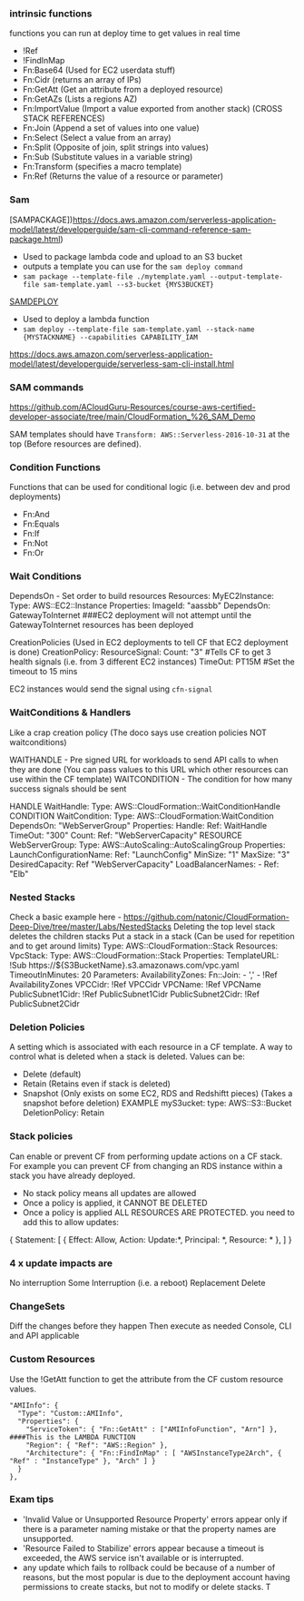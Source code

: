 ### intrinsic functions ###
functions you can run at deploy time to get values in real time
- !Ref
- !FindInMap
- Fn:Base64 (Used for EC2 userdata stuff)
- Fn:Cidr (returns an array of IPs)
- Fn:GetAtt (Get an attribute from a deployed resource)
- Fn:GetAZs (Lists a regions AZ)
- Fn:ImportValue (Import a value exported from another stack) (CROSS STACK REFERENCES)
- Fn:Join (Append a set of values into one value)
- Fn:Select (Select a value from an array)
- Fn:Split (Opposite of join, split strings into values)
- Fn:Sub (Substitute values in a variable string)
- Fn:Transform (specifies a macro template)
- Fn:Ref (Returns the value of a resource or parameter)

### Sam ###
[SAMPACKAGE])https://docs.aws.amazon.com/serverless-application-model/latest/developerguide/sam-cli-command-reference-sam-package.html) 
- Used to package lambda code and upload to an S3 bucket 
- outputs a template you can use for the ```sam deploy command```
- ```sam package --template-file ./mytemplate.yaml --output-template-file sam-template.yaml --s3-bucket {MYS3BUCKET}```

[SAMDEPLOY](https://docs.aws.amazon.com/serverless-application-model/latest/developerguide/sam-cli-command-reference-sam-deploy.html)
- Used to deploy a lambda function
- ```sam deploy --template-file sam-template.yaml --stack-name {MYSTACKNAME} --capabilities CAPABILITY_IAM```

https://docs.aws.amazon.com/serverless-application-model/latest/developerguide/serverless-sam-cli-install.html

### SAM commands ###
https://github.com/ACloudGuru-Resources/course-aws-certified-developer-associate/tree/main/CloudFormation_%26_SAM_Demo

SAM templates should have ```Transform: AWS::Serverless-2016-10-31``` at the top (Before resources are defined).

### Condition Functions ###
Functions that can be used for conditional logic (i.e. between dev and prod deployments)
- Fn:And
- Fn:Equals
- Fn:If
- Fn:Not
- Fn:Or

### Wait Conditions ###
DependsOn - Set order to build resources
Resources:
  MyEC2Instance:
    Type: AWS::EC2::Instance
    Properties:
      ImageId: "aassbb"
    DependsOn: GatewayToInternet ###EC2 deployment will not attempt until the GatewayToInternet resources has been deployed

CreationPolicies (Used in EC2 deployments to tell CF that EC2 deployment is done)
CreationPolicy:
  ResourceSignal:
    Count: "3" #Tells CF to get 3 health signals (i.e. from 3 different EC2 instances)
    TimeOut: PT15M #Set the timeout to 15 mins

EC2 instances would send the signal using ```cfn-signal```

### WaitConditions & Handlers ###
Like a crap creation policy (The doco says use creation policies NOT waitconditions)

WAITHANDLE - Pre signed URL for workloads to send API calls to when they are done (You can pass values to this URL which other resources can use within the CF template)
WAITCONDITION - The condition for how many success signals should be sent

HANDLE 
WaitHandle:
  Type: AWS::CloudFormation::WaitConditionHandle
CONDITION
WaitCondition:
  Type: AWS::CloudFormation:WaitCondition
  DependsOn: "WebServerGroup"
  Properties:
    Handle: 
      Ref: WaitHandle
    TimeOut: "300"
    Count: 
      Ref: "WebServerCapacity"
RESOURCE
WebServerGroup:
  Type: AWS::AutoScaling::AutoScalingGroup
  Properties:
    LaunchConfigurationName:
      Ref: "LaunchConfig"
    MinSize: "1"
    MaxSize: "3"
    DesiredCapacity:
      Ref "WebServerCapacity"
    LoadBalancerNames:
      -
        Ref: "Elb"

### Nested Stacks ###
Check a basic example here - https://github.com/natonic/CloudFormation-Deep-Dive/tree/master/Labs/NestedStacks
Deleting the top level stack deletes the children stacks
Put a stack in a stack (Can be used for repetition and to get around limits)
Type: AWS::CloudFormation::Stack
Resources:
  VpcStack:
    Type: AWS::CloudFormation::Stack
    Properties:
      TemplateURL: !Sub https://${S3BucketName}.s3.amazonaws.com/vpc.yaml
      TimeoutInMinutes: 20
      Parameters:
        AvailabilityZones:
          Fn::Join:
            - ','
            - !Ref AvailabilityZones
        VPCCidr: !Ref VPCCidr
        VPCName: !Ref VPCName
        PublicSubnet1Cidr: !Ref PublicSubnet1Cidr
        PublicSubnet2Cidr: !Ref PublicSubnet2Cidr

### Deletion Policies ###
A setting which is associated with each resource in a CF template. A way to control what is deleted when a stack is deleted.
Values can be:
- Delete (default)
- Retain (Retains even if stack is deleted)
- Snapshot (Only exists on some EC2, RDS and Redshiftt pieces) (Takes a snapshot before deletion)
EXAMPLE
myS3ucket:
  type: AWS::S3::Bucket
  DeletionPolicy: Retain

### Stack policies ###
Can enable or prevent CF from performing update actions on a CF stack. For example you can prevent CF from changing an RDS instance within a stack you have already deployed.
- No stack policy means all updates are allowed
- Once a policy is applied, it CANNOT BE DELETED
- Once a policy is applied ALL RESOURCES ARE PROTECTED. you need to add this to allow updates:

{
    Statement: [
        {
            Effect: Allow,
            Action: Update:*,
            Principal: *,
            Resource: *
        },
    ]
}

### 4 x update impacts are ###
No interruption
Some Interruption (i.e. a reboot)
Replacement 
Delete

### ChangeSets ###
Diff the changes before they happen
Then execute as needed
Console, CLI and API applicable

### Custom Resources ###
Use the !GetAtt function to get the attribute from the CF custom resource values.

    "AMIInfo": {
      "Type": "Custom::AMIInfo",
      "Properties": {
        "ServiceToken": { "Fn::GetAtt" : ["AMIInfoFunction", "Arn"] }, ####This is the LAMBDA FUNCTION
        "Region": { "Ref": "AWS::Region" },
        "Architecture": { "Fn::FindInMap" : [ "AWSInstanceType2Arch", { "Ref" : "InstanceType" }, "Arch" ] }
      }
    },

###  Exam tips ###
- 'Invalid Value or Unsupported Resource Property' errors appear only if there is a parameter naming mistake or that the property names are unsupported. 
- 'Resource Failed to Stabilize' errors appear because a timeout is exceeded, the AWS service isn't available or is interrupted. 
- any update which fails to rollback could be because of a number of reasons, but the most popular is due to the deployment account having permissions to create stacks, but not to modify or delete stacks. T